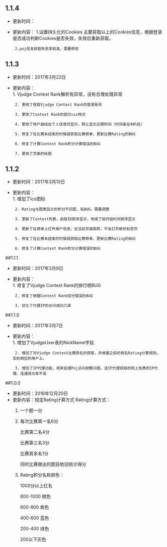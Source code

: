 ## 1.1.4
 - 更新时间：
 - 更新内容：
 		1.设置持久化的Cookies
 		主要获取以上的Cookies信息，根据登录是否成功判断Cookies是否失效，失效后重新获取。
 		
 		2.poj信息获取失败率较高，需要修改
 		
## 1.1.3
 - 更新时间：2017年3月22日
 - 更新内容：  
 		1. Vjudge Contest Rank解析有异常，没有合理处理异常
 		
 		2. 更改了获取Vjudge Contest Rank的登录账号
 		
 		3. 更改了Contest Rank的部分css样式
 		
 		4. 更改了用户曲线在个人信息的显示，默认显示近期时间（时间条在90%处）
 		
 		5. 修复了在比赛未结束的时候就获取比赛榜单，更新比赛Rating的BUG  
 		
 		6. 修复了计算Contest Rank积分计算错误的BUG
 		
 		7. 更改了页面的标题

## 1.1.2
 - 更新时间：2017年3月10日
 - 更新内容：  
 		1. 增加了ico图标
 		
 		2. Rating与图表显示的积分不匹配，有BUG，需要调整  
 		
 		3. 更新了Contest列表，由按ID排序显示，改成了按开始时间排序显示  
 		
 		4. 更新了在榜单上打开用户信息，在当前页面跳转，不会打开新的标签页  
 		
 		5. 修复了在比赛未结束的时候就获取比赛榜单，更新比赛Rating的BUG  
 		
 		6. 修复了计算Contest Rank积分计算错误的BUG
 		

##1.1.1

 - 更新时间：2017年3月9日
 - 更新内容：  
	  	1. 修复了Vjudge Contest Rank的排行榜BUG  
	  	
		2. 修复了根据Contest Rank加分错误的BUG  
		
		3. 优化了代理IP的访问成功几率  
		

##1.1.0
 - 更新时间：2017年3月7日
 - 更新内容：  
		1. 增加了VjudgeUser表的NickName字段  
		
		2. 增加了对Vjudge Contest比赛排名的获取，并根据之前的排名Rating计算规则，加到相应的用户上。  
		
		3. 增加了IP代理功能，用来处理Poj访问频繁问题。该IP代理获取的网上免费的IP代理，连通成功率不高  
		
	
##1.0.0

 - 更新时间：2016年12月20日
 - 更新内容：规定Rating计算方式
	Rating计算方式：
	1. 一个题一分  
	
	2. 每次比赛第一名6分  
	
		 比赛第二名4分  
		 
		 比赛第三名3分  
		 
		 比赛其余名1分  
		 
	     同时比赛做出的题目依旧统计得分
	
	3. Rating积分名称颜色：  
	
		1000分以上红名  
		
		800-1000 橙色  
		
		600-800 紫色  
		
		400-600 蓝色  
		
		200-400 绿色  
		
		200以下灰色  


